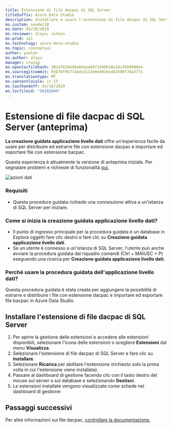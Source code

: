 ```yaml
---
title: Estensione di file dacpac di SQL Server
titleSuffix: Azure Data Studio
description: Installare e usare l'estensione di file dacpac di SQL Server (anteprima) per Azure Data Studio
ms.custom: seodec18
ms.date: 03/18/2019
ms.reviewer: alayu; sstein
ms.prod: sql
ms.technology: azure-data-studio
ms.topic: conceptual
author: yualan
ms.author: alayu
manager: craigg
ms.openlocfilehash: 383a7b2bbd6e8ebaab5f1e66b10a10c9584800ee
ms.sourcegitcommit: 03870f0577abde3113e0e9916cd82590f78a377c
ms.translationtype: MT
ms.contentlocale: it-IT
ms.lasthandoff: 03/18/2019
ms.locfileid: "58162049"
---
```

# <a name="sql-server-dacpac-extension-preview"></a>Estensione di file dacpac di SQL Server (anteprima)

**La creazione guidata applicazione livello dati** offre un'esperienza facile da usare per distribuire ed estrarre file con estensione dacpac e importare ed esportare file con estensione bacpac.

Questa esperienza è attualmente la versione di anteprima iniziale. Per segnalare problemi e richieste di funzionalità [qui.](https://github.com/microsoft/azuredatastudio/issues)

![azioni dati](media/sql-server-dacpac-extension/data-tier-application-actions.png)

 ### <a name="requirements"></a>Requisiti
 * Questa procedura guidata richiede una connessione attiva a un'istanza di SQL Server per iniziare.

 ### <a name="how-do-i-start-the-data-tier-application-wizard"></a>Come si inizia la creazione guidata applicazione livello dati?
 * Il punto di ingresso principale per la procedura guidata è un database in Esplora oggetti fare clic destro e fare clic su **Creazione guidata applicazione livello dati**.
 * Se un utente è connesso a un'istanza di SQL Server, l'utente può anche avviare la procedura guidata dal riquadro comandi (Ctrl + MAIUSC + P) eseguendo una ricerca per **Creazione guidata applicazione livello dati.**

 ### <a name="why-would-i-use-the-data-tier-application-wizard"></a>Perché usare la procedura guidata dell'applicazione livello dati?
 Questa procedura guidata è stata creata per aggiungere la possibilità di estrarre e distribuire i file con estensione dacpac e importare ed esportare file bacpac in Azure Data Studio.

## <a name="install-the-sql-server-dacpac-extension"></a>Installare l'estensione di file dacpac di SQL Server

1. Per aprire la gestione delle estensioni e accedere alle estensioni disponibili, selezionare l'icona delle estensioni o scegliere **Estensioni** dal menu **Visualizza**.
2. Selezionare l'estensione di file dacpac di SQL Server e fare clic su **installare**.
1. Selezionare **Ricarica** per abilitare l'estensione (richiesto solo la prima volta in cui l'estensione viene installata).
2. Passare al dashboard di gestione facendo clic con il tasto destro del mouse sul server o sul database e selezionando **Gestisci**.
3. Le estensioni installate vengono visualizzate come schede nel dashboard di gestione:

## <a name="next-steps"></a>Passaggi successivi

Per altre informazioni sui file dacpac, [controllare la documentazione.](https://docs.microsoft.com/sql/relational-databases/data-tier-applications/data-tier-applications?view=sql-server-2017)
